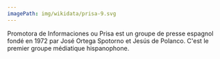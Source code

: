 ```yaml
---
imagePath: img/wikidata/prisa-9.svg
---
```


Promotora de Informaciones ou Prisa est un groupe de presse espagnol fondé en 1972 par José Ortega Spotorno et Jesús de Polanco. C'est le premier groupe médiatique hispanophone.
